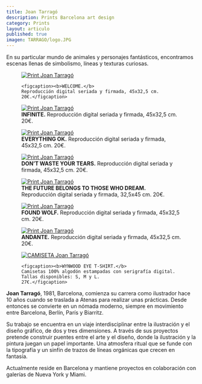 ```yaml
---
title: Joan Tarragó
description: Prints Barcelona art design 
category: Prints
layout: articulo
published: true
imagen: TARRAGO/logo.JPG
---
```

En su particular mundo de animales y personajes fantásticos, encontramos escenas llenas de simbolismo, líneas y texturas curiosas.

<figure>
	<a href="/images/TARRAGO/welcome.jpg"><img src="/images/TARRAGO/welcome.jpg" alt="Print Joan Tarragó"></a>

	<figcaption><b>WELCOME.</b> 
	Reproducción digital seriada y firmada, 45x32,5 cm. 
	20€.</figcaption>
</figure>

<div class="figure-group">
<figure>
	<a href="/images/TARRAGO/infinite.jpg"><img src="/images/TARRAGO/infinite.jpg" alt="Print Joan Tarragó"></a>
	<figcaption><b>INFINITE.</b>
	  	Reproducción digital seriada y firmada, 45x32,5 cm. 20€.</figcaption>
</figure>

<figure>
	<a href="/images/TARRAGO/everything ok.jpg"><img src="/images/TARRAGO/everything ok.jpg" alt="Print Joan Tarragó"></a>
	<figcaption><b>EVERYTHING OK.</b>
	  Reproducción digital seriada y firmada, 45x32,5 cm. 20€.</figcaption>
</figure>

<figure>
	<a href="/images/TARRAGO/DONT-WASTE-YOUR-TEARS.jpg"><img src="/images/TARRAGO/DONT-WASTE-YOUR-TEARS.jpg" alt="Print Joan Tarragó"></a>
	<figcaption><b>DON’T  WASTE YOUR TEARS.</b>
	  Reproducción digital seriada y firmada, 45x32,5 cm. 20€.</figcaption>
</figure>

<figure>
	<a href="/images/TARRAGO/THE-FUTURE.jpg"><img src="/images/TARRAGO/THE-FUTURE.jpg" alt="Print Joan Tarragó"></a>
	<figcaption><b>THE FUTURE BELONGS TO THOSE WHO DREAM.</b>
	  Reproducción digital seriada y firmada, 32,5x45 cm. 20€.</figcaption>
</figure>

<figure>
	<a href="/images/TARRAGO/wolf.jpg"><img src="/images/TARRAGO/wolf.jpg" alt="Print Joan Tarragó"></a>
	<figcaption><b>FOUND WOLF.</b>
	    Reproducción digital seriada y firmada, 45x32,5 cm. 20€.</figcaption>
</figure>

<figure>
	<a href="/images/TARRAGO/ANDANTE.jpg"><img src="/images/TARRAGO/ANDANTE.jpg" alt="Print Joan Tarragó"></a>
	<figcaption><b>ANDANTE.</b>
	    Reproducción digital seriada y firmada, 45x32,5 cm. 20€.</figcaption>
</figure>
</div>

<figure>
	<a href="/images/TARRAGO/CAMISETA.jpg"><img src="/images/TARRAGO/CAMISETA.jpg" alt="CAMISETA Joan Tarragó"></a>

	<figcaption><b>WYNWOOD EYE T-SHIRT.</b> 
	Camisetas 100% algodón estampadas con serigrafía digital. Tallas disponibles: S, M y L.
	27€.</figcaption>
</figure>


**Joan Tarragó**, 1981, Barcelona, comienza su carrera como ilustrador hace 10 años cuando se traslada a Atenas para realizar unas prácticas. Desde entonces se convierte en un nómada moderno, siempre en movimiento entre Barcelona, Berlín, París y Biarritz.

Su trabajo se encuentra en un viaje interdisciplinar entre la ilustración y el diseño gráfico, de dos y tres dimensiones. A través de sus proyectos pretende construir puentes entre el arte y el diseño, donde la ilustración y la pintura juegan un papel importante. Una atmosfera ritual que se funde con la tipografía y un sinfín de trazos de líneas orgánicas que crecen en fantasía. 

Actualmente reside en Barcelona y mantiene proyectos en colaboración con galerías de Nueva York y Miami.
